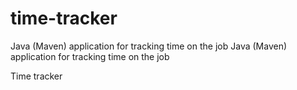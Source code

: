 # time-tracker 
Java (Maven) application for tracking time on the job
Java (Maven) application for tracking time on the job

Time tracker
